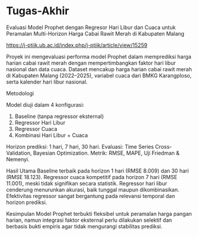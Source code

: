 # Tugas-Akhir
Evaluasi Model Prophet dengan Regresor Hari Libur dan Cuaca untuk Peramalan Multi-Horizon Harga Cabai Rawit Merah di Kabupaten Malang

https://j-ptiik.ub.ac.id/index.php/j-ptiik/article/view/15259

Proyek ini mengevaluasi performa model Prophet dalam memprediksi harga harian cabai rawit merah dengan mempertimbangkan faktor hari libur nasional dan data cuaca. Dataset mencakup harga harian cabai rawit merah di Kabupaten Malang (2022–2025), variabel cuaca dari BMKG Karangploso, serta kalender hari libur nasional.

Metodologi

Model diuji dalam 4 konfigurasi:
1. Baseline (tanpa regressor eksternal)
2. Regressor Hari Libur
3. Regressor Cuaca
4. Kombinasi Hari Libur + Cuaca



Horizon prediksi: 1 hari, 7 hari, 30 hari.
Evaluasi: Time Series Cross-Validation, Bayesian Optimization.
Metrik: RMSE, MAPE, Uji Friedman & Nemenyi.


Hasil Utama
Baseline terbaik pada horizon 1 hari (RMSE 8.009) dan 30 hari (RMSE 18.123).
Regressor cuaca kompetitif pada horizon 7 hari (RMSE 11.001), meski tidak signifikan secara statistik.
Regressor hari libur cenderung menurunkan akurasi, baik tunggal maupun dikombinasikan.
Efektivitas regressor sangat bergantung pada relevansi temporal dan horizon prediksi.


Kesimpulan
Model Prophet terbukti fleksibel untuk peramalan harga pangan harian, namun integrasi faktor eksternal perlu dilakukan selektif dan berbasis bukti empiris agar tidak mengurangi stabilitas prediksi.
